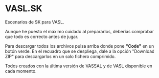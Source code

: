 # VASL.SK
 Escenarios de SK para VASL.
 
 Aunque he puesto el máximo cuidado al prepararlos, deberías comprobar que todo es correcto antes de jugar.
 
 Para descargar todos los archivos pulsa arriba donde pone **"Code"** en un botón verde. En el recuadro que se despliega, dale a la opción "Download ZIP" para descargarlos en un solo fichero comprimido.

 Todos creados con la última versión de VASSAL y de VASL disponible en cada momento. 
